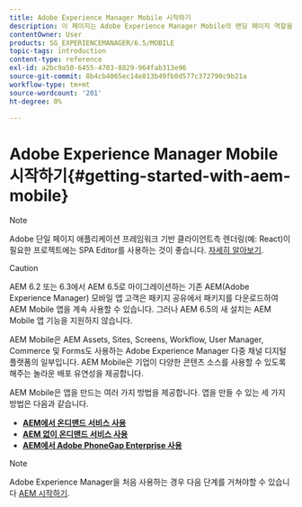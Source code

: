 ```yaml
---
title: Adobe Experience Manager Mobile 시작하기
description: 이 페이지는 Adobe Experience Manager Mobile의 랜딩 페이지 역할을 합니다. 앱을 만드는 세 가지 방법에 대해 알아볼 수 있도록 이 페이지를 시작점으로 따르십시오.
contentOwner: User
products: SG_EXPERIENCEMANAGER/6.5/MOBILE
topic-tags: introduction
content-type: reference
exl-id: a2bc9a50-6455-4703-8829-964fab313e96
source-git-commit: 8b4cb4065ec14e813b49fb0d577c372790c9b21a
workflow-type: tm+mt
source-wordcount: '201'
ht-degree: 0%

---
```


# Adobe Experience Manager Mobile 시작하기{#getting-started-with-aem-mobile}

>[!NOTE]
>
>Adobe 단일 페이지 애플리케이션 프레임워크 기반 클라이언트측 렌더링(예: React)이 필요한 프로젝트에는 SPA Editor를 사용하는 것이 좋습니다. [자세히 알아보기](/help/sites-developing/spa-overview.md).

>[!CAUTION]
>
>AEM 6.2 또는 6.3에서 AEM 6.5로 마이그레이션하는 기존 AEM(Adobe Experience Manager) 모바일 앱 고객은 패키지 공유에서 패키지를 다운로드하여 AEM Mobile 앱을 계속 사용할 수 있습니다. 그러나 AEM 6.5의 새 설치는 AEM Mobile 앱 기능을 지원하지 않습니다.

AEM Mobile은 AEM Assets, Sites, Screens, Workflow, User Manager, Commerce 및 Forms도 사용하는 Adobe Experience Manager 다중 채널 디지털 플랫폼의 일부입니다. AEM Mobile은 기업이 다양한 콘텐츠 소스를 사용할 수 있도록 해주는 놀라운 배포 유연성을 제공합니다.

AEM Mobile은 앱을 만드는 여러 가지 방법을 제공합니다. 앱을 만들 수 있는 세 가지 방법은 다음과 같습니다.

* **[AEM에서 온디맨드 서비스 사용](/help/mobile/getting-started-aem-mobile-on-demand.md)**
* **[AEM 없이 온디맨드 서비스 사용](https://helpx.adobe.com/digital-publishing-solution/help/aem-mobile-end-of-life-faq.html)**
* **[AEM에서 Adobe PhoneGap Enterprise 사용](/help/mobile/getting-started-aem-mobile-phonegap.md)**

>[!NOTE]
>
>Adobe Experience Manager을 처음 사용하는 경우 다음 단계를 거쳐야할 수 있습니다 [AEM 시작하기](/help/sites-deploying/deploy.md).
